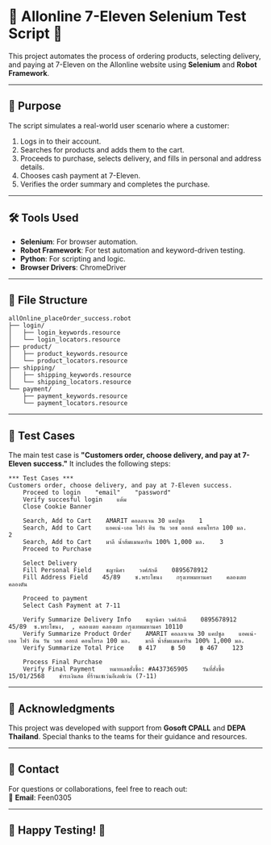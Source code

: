 # 🛒 Allonline 7-Eleven Selenium Test Script 🤖

This project automates the process of ordering products, selecting delivery, and paying at 7-Eleven on the Allonline website using **Selenium** and **Robot Framework**. 

---

## 🎯 Purpose
The script simulates a real-world user scenario where a customer:
1. Logs in to their account.
2. Searches for products and adds them to the cart.
3. Proceeds to purchase, selects delivery, and fills in personal and address details.
4. Chooses cash payment at 7-Eleven.
5. Verifies the order summary and completes the purchase.

---

## 🛠️ Tools Used
- **Selenium**: For browser automation.
- **Robot Framework**: For test automation and keyword-driven testing.
- **Python**: For scripting and logic.
- **Browser Drivers**: ChromeDriver

---

## 📂 File Structure
```
allOnline_placeOrder_success.robot
├── login/
│   ├── login_keywords.resource
│   └── login_locators.resource
├── product/
│   ├── product_keywords.resource
│   └── product_locators.resource
├── shipping/
│   ├── shipping_keywords.resource
│   └── shipping_locators.resource
└── payment/
    ├── payment_keywords.resource
    └── payment_locators.resource
```

---

## 🧪 Test Cases
The main test case is **"Customers order, choose delivery, and pay at 7-Eleven success."** It includes the following steps:
```
*** Test Cases ***
Customers order, choose delivery, and pay at 7-Eleven success.
    Proceed to login    "email"    "password"
    Verify succesful login    แต้ม
    Close Cookie Banner

    Search, Add to Cart    AMARIT คอลลาเจน 30 แคปซูล    1
    Search, Add to Cart    แอคเน่-เอด ไฟว์ อิน วัน วอช ออยล์ คอนโทรล 100 มล.    2
    Search, Add to Cart    มาลี น้ำส้มแมนดาริน 100% 1,000 มล.    3
    Proceed to Purchase
    
    Select Delivery
    Fill Personal Field    ชญานิศา    วงศ์ภักดี    0895678912
    Fill Address Field    45/89    ซ.พระโขนง    กรุงเทพมหานคร    คลองเตย    คลองตัน
    
    Proceed to payment
    Select Cash Payment at 7-11

    Verify Summarize Delivery Info    ชญานิศา วงศ์ภักดี    0895678912    45/89  ซ.พระโขนง,  , คลองเตย คลองเตย กรุงเทพมหานคร 10110
    Verify Summarize Product Order    AMARIT คอลลาเจน 30 แคปซูล    แอคเน่-เอด ไฟว์ อิน วัน วอช ออยล์ คอนโทรล 100 มล.    มาลี น้ำส้มแมนดาริน 100% 1,000 มล.
    Verify Summarize Total Price    ฿ 417    ฿ 50    ฿ 467    123
    
    Process Final Purchase
    Verify Final Payment    หมายเลขสั่งซื้อ: #A437365905    วันที่สั่งซื้อ 15/01/2568    ชำระเงินสด ที่ร้านเซเว่นอีเลฟเว่น (7-11)
```
---

## 📜 Acknowledgments
This project was developed with support from **Gosoft CPALL** and **DEPA Thailand**. Special thanks to the teams for their guidance and resources.

---

## 📧 Contact
For questions or collaborations, feel free to reach out:  
📧 **Email**: Feen0305  

---

## 🎉 Happy Testing! 🎉
